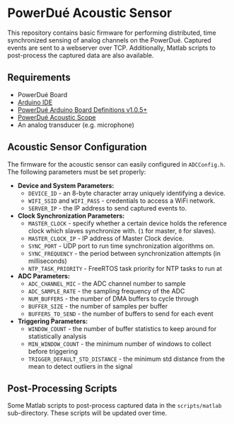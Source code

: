 # PowerDué Acoustic Sensor

This repository contains basic firmware for performing distributed, time synchronized sensing of analog channels on the PowerDué. Captured events are sent to a webserver over TCP. Additionally, Matlab scripts to post-process the captured data are also available.

## Requirements
* PowerDué Board
* [Arduino IDE](https://www.arduino.cc/en/Main/Software)
* [PowerDué Arduino Board Definitions v1.0.5+](https://github.com/cmusv/powerdue)
* [PowerDué Acoustic Scope](https://github.com/ccceeefff/powerdue-acoustic-scope)
* An analog transducer (e.g. microphone)

## Acoustic Sensor Configuration

The firmware for the acoustic sensor can easily configured in `ADCConfig.h`. The following parameters must be set properly:
* **Device and System Parameters:**
  * `DEVICE_ID` - an 8-byte character array uniquely identifying a device.
  * `WIFI_SSID` and `WIFI_PASS` - credentials to access a WiFi network.
  * `SERVER_IP` - the IP address to send captured events to.
* **Clock Synchronization Parameters:**
  * `MASTER_CLOCK` - specify whether a certain device holds the reference clock which slaves synchronize with. (`1` for master, `0` for slaves).
  * `MASTER_CLOCK_IP` - IP address of Master Clock device.
  * `SYNC_PORT` - UDP port to run time synchronization algorithms on.
  * `SYNC_FREQUENCY` - the period between synchronization attempts (in milliseconds)
  * `NTP_TASK_PRIORITY` - FreeRTOS task priority for NTP tasks to run at
* **ADC Parameters:**
  * `ADC_CHANNEL_MIC` - the ADC channel number to sample
  * `ADC_SAMPLE_RATE` - the sampling frequency of the ADC
  * `NUM_BUFFERS` - the number of DMA buffers to cycle through
  * `BUFFER_SIZE` - the number of samples per buffer 
  * `BUFFERS_TO_SEND` - the number of buffers to send for each event
* **Triggering Parameters:**
  * `WINDOW_COUNT` - the number of buffer statistics to keep around for statistically analysis
  * `MIN_WINDOW_COUNT` - the minimum number of windows to collect before triggering
  * `TRIGGER_DEFAULT_STD_DISTANCE` - the minimum std distance from the mean to detect outliers in the signal

## Post-Processing Scripts

Some Matlab scripts to post-process captured data in the `scripts/matlab` sub-directory. These scripts will be updated over time.